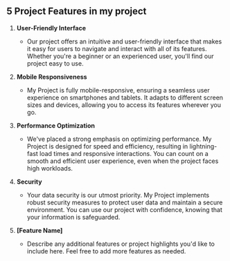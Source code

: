 ## 5 Project Features in my project

1. **User-Friendly Interface**
   - Our project offers an intuitive and user-friendly interface that makes it easy for users to navigate and interact with all of its features. Whether you're a beginner or an experienced user, you'll find our project easy to use.

2. **Mobile Responsiveness**
   - My Project is fully mobile-responsive, ensuring a seamless user experience on smartphones and tablets. It adapts to different screen sizes and devices, allowing you to access its features wherever you go.

3. **Performance Optimization**
   - We've placed a strong emphasis on optimizing performance. My Project is designed for speed and efficiency, resulting in lightning-fast load times and responsive interactions. You can count on a smooth and efficient user experience, even when the project faces high workloads.

4. **Security**
   - Your data security is our utmost priority. My Project implements robust security measures to protect user data and maintain a secure environment. You can use our project with confidence, knowing that your information is safeguarded.

5. **[Feature Name]**
   - Describe any additional features or project highlights you'd like to include here. Feel free to add more features as needed.
